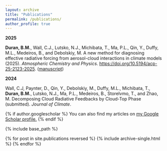 ```yaml
---
layout: archive
title: "Publications"
permalink: /publications/
author_profile: true
---
```


**2025**

**Duran, B.M.**, Wall, C.J., Lutsko, N.J., Michibata, T., Ma, P.L., Qin, Y., Duffy, M.L., Medeiros, B., and Debolskiy, M. A new method for diagnosing effective radiative forcing from aerosol-cloud interactions in climate models (2025). *Atmospheric Chemistry and Physics*. https://doi.org/10.5194/acp-25-2123-2025. ([manuscript](https://acp.copernicus.org/articles/25/2123/2025/))

**2024**

Wall, C.J, Paynter, D., Qin, Y., Debolskiy, M., Duffy, M.L., Michibata, T., **Duran, B.M.**, Lutsko, N.J., Ma, P.L., Medeiros, B., Storelvmo, T., and Zhao, M. Decomposing Cloud Radiative Feedbacks by Cloud-Top Phase (submitted). *Journal of Climate*.

{% if author.googlescholar %}
  You can also find my articles on <u><a href="{{author.googlescholar}}">my Google Scholar profile</a>.</u>
{% endif %}

{% include base_path %}

{% for post in site.publications reversed %}
  {% include archive-single.html %}
{% endfor %}
